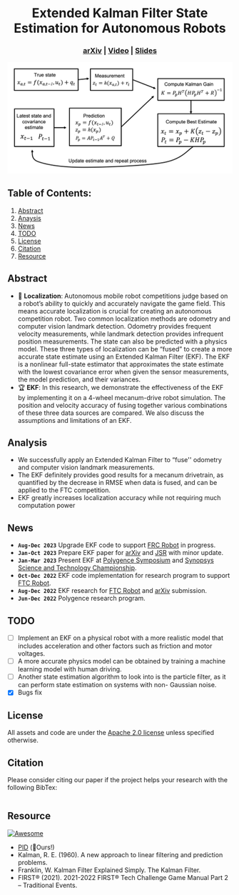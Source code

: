 <div align="center">   

# Extended Kalman Filter State Estimation for Autonomous Robots
</div>

<h3 align="center">
  <a href="https://arxiv.org">arXiv</a> |
  <a href="https://www.youtube.com/watch?v=u2EER8b3shA">Video</a> |
  <a href="docs/ekf.pdf">Slides</a>
</h3>

![teaser](sources/ekf.png)

## Table of Contents:
1. [Abstract](#abstract)
2. [Anaysis](#analysis)
3. [News](#news)
4. [TODO](#todos)
5. [License](#license)
6. [Citation](#citation)
7. [Resource](#resource)

## Abstract <a name="high"></a>
- :robot: **Localization**: Autonomous mobile robot competitions judge based on a robot’s ability to quickly and accurately navigate the game field. This means accurate localization is crucial for creating an autonomous competition robot. Two common localization methods are odometry and computer vision landmark detection. Odometry provides frequent velocity measurements, while landmark detection provides infrequent position measurements. The state can also be predicted with a physics model. These three types of localization can be “fused” to create a more accurate state estimate using an Extended Kalman Filter (EKF). The EKF is a nonlinear full-state estimator that approximates the state estimate with the lowest covariance error when given the sensor measurements, the model prediction, and their variances.
- :trophy: **EKF**: In this research, we demonstrate the effectiveness of the EKF by implementing it on a 4-wheel mecanum-drive robot simulation. The position and velocity accuracy of fusing together various combinations of these three data sources are compared. We also discuss the assumptions and limitations of an EKF.

## Analysis <a name="analysis"></a>
- We successfully apply an Extended Kalman Filter to “fuse'' odometry and computer vision landmark measurements. 
- The EKF definitely provides good results for a mecanum drivetrain, as quantified by the decrease in RMSE when data is fused, and can be applied to the FTC competition.
- EKF greatly increases localization accuracy while not requiring much computation power

## News <a name="news"></a>
- **`Aug-Dec 2023`** Upgrade EKF code to support [FRC Robot](https://www.firstinspires.org/robotics/frc) in progress.
- **`Jan-Oct 2023`** Prepare EKF paper for [arXiv](https://arxiv.org) and [JSR](https://www.jsr.org/hs) with minor update.
- **`Jan-Mar 2023`** Present EKF at [Polygence Symposium](https://www.youtube.com/watch?v=u2EER8b3shA) and [Synopsys Science and Technology Championship](https://science-fair.org).
- **`Oct-Dec 2022`** EKF code implementation for research program to support [FTC Robot](https://www.firstinspires.org/robotics/ftc).
- **`Aug-Dec 2022`** EKF research for [FTC Robot](https://www.firstinspires.org/robotics/ftc) and [arXiv](https://arxiv.org) submission.
- **`Jun-Dec 2022`** Polygence research program.

## TODO <a name="todos"></a>
- [ ] Implement an EKF on a physical robot with a more realistic model that includes acceleration and other factors such as friction and motor voltages.
- [ ] A more accurate physics model can be obtained by training a machine learning model with human driving.
- [ ] Another state estimation algorithm to look into is the particle filter, as it can perform state estimation on systems with non- Gaussian noise.
- [x] Bugs fix

## License <a name="license"></a>
All assets and code are under the [Apache 2.0 license](./LICENSE) unless specified otherwise.

## Citation <a name="citation"></a>
Please consider citing our paper if the project helps your research with the following BibTex:
```bibtex
```

## Resource
[![Awesome](https://awesome.re/badge.svg)](https://awesome.re)
- [PID](https://github.com/BubblyBingBong/PID) (:rocket:Ours!)
- Kalman, R. E. (1960). A new approach to linear filtering and prediction problems.
- Franklin, W. Kalman Filter Explained Simply. The Kalman Filter.
- FIRST® (2021). 2021-2022 FIRST® Tech Challenge Game Manual Part 2 – Traditional Events.
